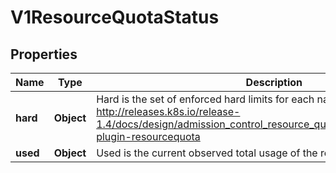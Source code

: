 
# V1ResourceQuotaStatus

## Properties
Name | Type | Description | Notes
------------ | ------------- | ------------- | -------------
**hard** | **Object** | Hard is the set of enforced hard limits for each named resource. More info: http://releases.k8s.io/release-1.4/docs/design/admission_control_resource_quota.md#admissioncontrol-plugin-resourcequota |  [optional]
**used** | **Object** | Used is the current observed total usage of the resource in the namespace. |  [optional]



